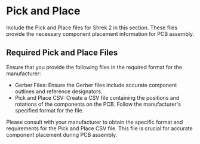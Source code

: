 # Pick and Place

Include the Pick and Place files for Shrek 2 in this section. These files provide the necessary component placement information for PCB assembly.

## Required Pick and Place Files

Ensure that you provide the following files in the required format for the manufacturer:

- Gerber Files: Ensure the Gerber files include accurate component outlines and reference designators.
- Pick and Place CSV: Create a CSV file containing the positions and rotations of the components on the PCB. Follow the manufacturer's specified format for the file.

Please consult with your manufacturer to obtain the specific format and requirements for the Pick and Place CSV file. This file is crucial for accurate component placement during PCB assembly.

